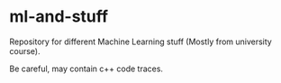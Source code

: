 # ml-and-stuff

Repository for different Machine Learning stuff (Mostly from university course).

Be careful, may contain c++ code traces.
